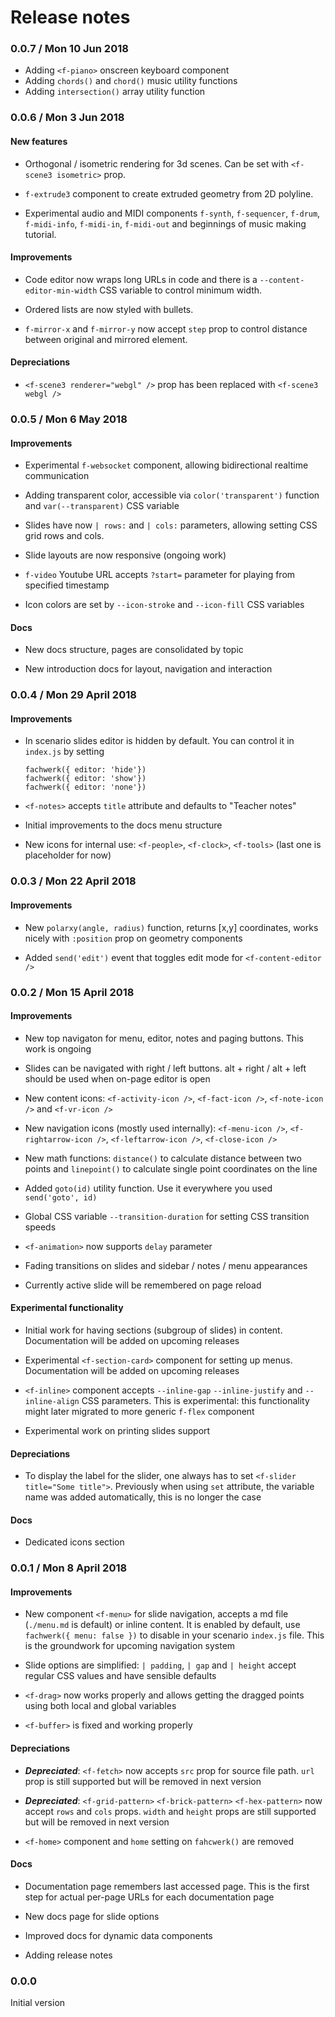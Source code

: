 # Release notes

### 0.0.7 / Mon 10 Jun 2018

* Adding `<f-piano>` onscreen keyboard component
* Adding `chords()` and `chord()` music utility functions
* Adding `intersection()` array utility function

### 0.0.6 / Mon 3 Jun 2018

#### New features

* Orthogonal / isometric rendering for 3d scenes. Can be set with `<f-scene3 isometric>` prop.

* `f-extrude3` component to create extruded geometry from 2D polyline.

* Experimental audio and MIDI components `f-synth`, `f-sequencer`, `f-drum`, `f-midi-info`, `f-midi-in`, `f-midi-out` and beginnings of music making tutorial.

#### Improvements

* Code editor now wraps long URLs in code and there is a `--content-editor-min-width` CSS variable to control minimum width.

* Ordered lists are now styled with bullets.

* `f-mirror-x` and `f-mirror-y` now accept `step` prop to control distance between original and mirrored element.

#### Depreciations

* `<f-scene3 renderer="webgl" />` prop has been replaced with `<f-scene3 webgl />`

### 0.0.5 / Mon 6 May 2018

#### Improvements

* Experimental `f-websocket` component, allowing bidirectional realtime communication

* Adding transparent color, accessible via `color('transparent')` function and `var(--transparent)` CSS variable

* Slides have now `| rows:` and `| cols:` parameters, allowing setting CSS grid rows and cols.

* Slide layouts are now responsive (ongoing work)

* `f-video` Youtube URL accepts `?start=` parameter for playing from specified timestamp

* Icon colors are set by `--icon-stroke` and `--icon-fill` CSS variables

#### Docs

* New docs structure, pages are consolidated by topic

* New introduction docs for layout, navigation and interaction

### 0.0.4 / Mon 29 April 2018

#### Improvements

* In scenario slides editor is hidden by default. You can control it in `index.js` by setting
      
      fachwerk({ editor: 'hide'})
      fachwerk({ editor: 'show'})
      fachwerk({ editor: 'none'})

* `<f-notes>` accepts `title` attribute and defaults to "Teacher notes"

* Initial improvements to the docs menu structure

* New icons for internal use: `<f-people>`, `<f-clock>`, `<f-tools>` (last one is placeholder for now)

### 0.0.3 / Mon 22 April 2018

#### Improvements

* New `polarxy(angle, radius)` function, returns [x,y] coordinates, works nicely with `:position` prop on geometry components

* Added `send('edit')` event that toggles edit mode for `<f-content-editor />`

### 0.0.2 / Mon 15 April 2018

#### Improvements

* New top navigaton for menu, editor, notes and paging buttons. This work is ongoing

* Slides can be navigated with right / left buttons. alt + right / alt + left should be used when on-page editor is open

* New content icons: `<f-activity-icon />`, `<f-fact-icon />`, `<f-note-icon />` and `<f-vr-icon />`

* New navigation icons (mostly used internally): `<f-menu-icon />`, `<f-rightarrow-icon />`, `<f-leftarrow-icon />`, `<f-close-icon />`

* New math functions: `distance()` to calculate distance between two points and `linepoint()` to calculate single point coordinates on the line

* Added `goto(id)` utility function. Use it everywhere you used `send('goto', id)`

* Global CSS variable `--transition-duration` for setting CSS transition speeds

* `<f-animation>` now supports `delay` parameter

* Fading transitions on slides and sidebar / notes / menu appearances

* Currently active slide will be remembered on page reload

#### Experimental functionality

* Initial work for having sections (subgroup of slides) in content. Documentation will be added on upcoming releases

* Experimental `<f-section-card>` component for setting up menus. Documentation will be added on upcoming releases

* `<f-inline>` component accepts `--inline-gap` `--inline-justify` and `--inline-align` CSS parameters. This is experimental: this functionality might later migrated to more generic `f-flex` component

* Experimental work on printing slides support

#### Depreciations

* To display the label for the slider, one always has to set `<f-slider title="Some title">`. Previously when using `set` attribute, the variable name was added automatically, this is no longer the case

#### Docs

* Dedicated icons section


### 0.0.1 / Mon 8 April 2018

#### Improvements

* New component `<f-menu>` for slide navigation, accepts a md file (`./menu.md` is default) or inline content. It is enabled by default, use `fachwerk({ menu: false })` to disable in your scenario `index.js` file. This is the groundwork for upcoming navigation system

* Slide options are simplified: `| padding`, `| gap` and `| height` accept regular CSS values and  have sensible defaults

* `<f-drag>` now works properly and allows getting the dragged points using both local and global variables

* `<f-buffer>` is fixed and working properly

#### Depreciations

* ***Depreciated***: `<f-fetch>` now accepts `src` prop for source file path.
`url` prop is still supported but will be removed in next version

* ***Depreciated***: `<f-grid-pattern>` `<f-brick-pattern>` `<f-hex-pattern>` now accept `rows` and `cols` props.
`width` and `height` props are still supported but will be removed in next version

* `<f-home>` component and `home` setting on `fahcwerk()` are removed

#### Docs

* Documentation page remembers last accessed page. This is the first step for actual per-page URLs for each documentation page

* New docs page for slide options

* Improved docs for dynamic data components

* Adding release notes

### 0.0.0

Initial version



